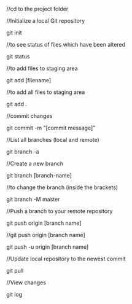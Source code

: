 //cd to the project folder


//Initialize a local Git repository

git init


//to see status of files which have been altered

git status


//to add files to staging area

git add [filename]


//to add all files to staging area

git add .


//commit changes

git commit -m "[commit message]"


//List all branches (local and remote)

git branch -a


//Create a new branch

git branch [branch-name]


//to change the branch (inside the brackets)

git branch -M master


//Push a branch to your remote repository

git push origin [branch name]


//git push origin [branch name]

git push -u origin [branch name]


//Update local repository to the newest commit

git pull


//View changes

git log

